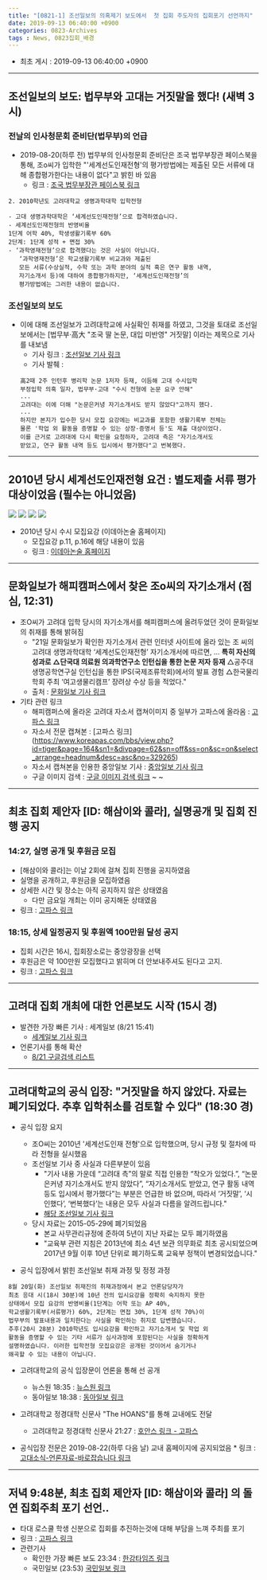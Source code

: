 ```yaml
---
title: "[0821-1] 조선일보의 의혹제기 보도에서  첫 집회 주도자의 집회포기 선언까지"
date: 2019-09-13 06:40:00 +0900
categories: 0823-Archives
tags : News, 0823집회_배경
---
```

* 최초 게시 : 2019-09-13 06:40:00 +0900


-----
## 조선일보의 보도: 법무부와 고대는 거짓말을 했다! (새벽 3시)
### 전날의 인사청문회 준비단(법무부)의 언급
* 2019-08-20(하루 전) 법무부의 인사청문회 준비단은 조국 법무부장관 페이스북을 통해, 조o씨가 입학한 "'세계선도인재전형'의 평가방법에는 제출된 모든 서류에 대해 종합평가한다는 내용이 없다"고 밝힌 바 있음
    * 링크 : [조국 법무부장관 페이스북 링크](https://www.facebook.com/kukcho/posts/10158024390728521)

```
2. 2010학년도 고려대학교 생명과학대학 입학전형

- 고대 생명과학대학은 ‘세계선도인재전형’으로 합격하였습니다.
- 세계선도인재전형의 반영비율
1단계 어학 40%, 학생생활기록부 60%
2단계: 1단계 성적 + 면접 30%
- ‘과학영재전형’으로 합격했다는 것은 사실이 아닙니다. 
   ‘과학영재전형’은 학교생활기록부 비교과와 제출된 
   모든 서류(수상실적, 수학 또는 과학 분야의 실적 혹은 연구 활동 내역, 
   자기소개서 등)에 대하여 종합평가하지만, ‘세계선도인재전형’의 
   평가방법에는 그러한 내용이 없습니다.
```

### 조선일보의 보도 
* 이에 대해 조선일보가 고려대학교에 사실확인 취재를 하였고, 그것을 토대로  조선일보에서는 [법무부·高大 "조국 딸 논문, 대입 미반영" 거짓말] 이라는 제목으로 기사를 내보냄
    * 기사 링크 : [조선일보 기사 링크](http://news.chosun.com/site/data/html_dir/2019/08/21/2019082100103.html)
    * 기사 발췌 : 
    ````
    高2때 2주 인턴후 병리학 논문 1저자 등재, 이듬해 고대 수시입학
    부정입학 의혹 일자, 법무부·고대 "수시 전형에 논문 요구 안해"
    ...
    고려대는 이에 더해 "논문은커녕 자기소개서도 받지 않았다"고까지 했다.
    ...
    하지만 본지가 입수한 당시 모집 요강에는 비교과를 포함한 생활기록부 전체는 
    물론 '학업 외 활동을 증명할 수 있는 상장·증명서 등'도 제출 대상이었다. 
    이를 근거로 고려대에 다시 확인을 요청하자, 고려대 측은 "자기소개서도 
    받았고, 연구 활동 내역 등도 입시에서 평가했다"고 번복했다.
    ````

---
## 2010년 당시 세계선도인재전형 요건 : 별도제출 서류 평가 대상이었음 (필수는 아니었음)
![](/asset/image/2019-08-21/ku1.png)
![](/asset/image/2019-08-21/ku2.png)
![](/asset/image/2019-08-21/ku3.png)
![](/asset/image/2019-08-21/ku4.png)

* 2010년 당시 수시 모집요강 (이데아논술 홈페이지)
    * 모집요강 p.11, p.16에 해당 내용이 있음
    * 링크 : [이데아논술 홈페이지](http://ideanonsul.com/bbs/view.php?id=entrance&page=14&sn1=on&divpage=1&sn=on&ss=off&sc=off&keyword=%C0%CC%B5%A5%BE%C6%B3%ED%BC%FA&select_arrange=headnum&desc=asc&no=82&PHPSESSID=e7664bec40b22cf256aaa46b2b4e7592)


----
## 문화일보가 해피캠퍼스에서 찾은 조o씨의 자기소개서 (점심, 12:31)
* 조O씨가 고려대 입학 당시의 자기소개서를 해피캠퍼스에 올려두었던 것이 문화일보의 취재를 통해 밝혀짐
    * "21일 문화일보가 확인한 자기소개서 관련 인터넷 사이트에 올라 있는 조 씨의 고려대 생명과학대학 ‘세계선도인재전형’ 자기소개서에 따르면, ... **특히 자신의 성과로 △단국대 의료원 의과학연구소 인턴십을 통한 논문 저자 등재** △공주대 생명공학연구실 인턴십을 통한 IPS(국제조류학회)에서의 발표 경험 △한국물리학회 주최 ‘여고생물리캠프’ 장려상 수상 등을 적었다."
    * 출처 : [문화일보 기사 링크](https://news.v.daum.net/v/20190821123039244)
* 기타 관련 링크
    * 해피캠퍼스에 올라온 고려대 자소서 캡쳐이미지 중 일부가 고파스에 올라옴 : [고파스 링크](https://www.koreapas.com/bbs/view.php?id=tiger&page=165&sn1=&divpage=62&sn=off&ss=on&sc=on&select_arrange=headnum&desc=asc&no=329238)
    * 자소서 전문 캡쳐본 : [고파스 링크] (https://www.koreapas.com/bbs/view.php?id=tiger&page=164&sn1=&divpage=62&sn=off&ss=on&sc=on&select_arrange=headnum&desc=asc&no=329265)
    * 자소서 캡쳐본을 인용한 중앙일보 기사 : [중앙일보 기사 링크](https://news.joins.com/article/23558479)
    * 구글 이미지 검색 : [구글 이미지 검색 링크](https://www.google.com/search?q=%EC%A1%B0%EB%AF%BC+%EA%B3%A0%EB%A0%A4%EB%8C%80+%EC%9E%90%EC%86%8C%EC%84%9C&client=firefox-b-d&sxsrf=ACYBGNSlnLP0ey1dIaVY_Utbh9_mI6d9hg:1568315028627&source=lnms&tbm=isch&sa=X&ved=0ahUKEwjyjbXh_MvkAhVIzIsBHb-5Bp8Q_AUIEigB&biw=1001&bih=1846#imgrc=HHK4GLAaxPnRiM:)
~[](/asset/image/2019-08-21/cho1.png)
~[](/asset/image/2019-08-21/cho2.jpg)


-----
## 최초 집회 제안자 [ID: 해삼이와 콜라], 실명공개 및 집회 진행 공지
### 14:27, 실명 공개 및 후원금 모집
* [해삼이와 콜라]는 이날 2회에 걸쳐 집회 진행을 공지하였음
* 실명을 공개하고, 후원금을 모집하였음
* 상세한 시간 및 장소는 아직 공지하지 않은 상태였음
    * 다만 금요일 개최는 이미 공지해둔 상태였음
* 링크 : [고파스 링크](https://www.koreapas.com/bbs/view.php?id=tiger&page=1&sn1=&divpage=61&sn=on&ss=off&sc=off&keyword=%C7%D8%BB%EF&tagkeyword=%C7%D8%BB%EF&select_arrange=headnum&desc=asc&no=329208)

### 18:15, 상세 일정공지 및 후원액 100만원 달성 공지
* 집회 시간은 16시, 집회장소로는 중앙광장을 선택
* 후원금은 약 100만원 모집했다고 밝히며 더 안보내주셔도 된다고 고지.
* 링크 : [고파스 링크](https://www.koreapas.com/bbs/view.php?id=tiger&page=1&sn1=&divpage=61&sn=on&ss=off&sc=off&keyword=%C7%D8%BB%EF&tagkeyword=%C7%D8%BB%EF&select_arrange=headnum&desc=asc&no=329254&allc=1#re1)


-----
## 고려대 집회 개최에 대한 언론보도 시작 (15시 경)
* 발견한 가장 빠른 기사 : 세계일보 (8/21 15:41)
    * [세계일보 기사 링크](https://m.news.naver.com/read.nhn?mode=LSD&mid=sec&sid1=100&oid=022&aid=0003390888)
* 언론기사를 통해 확산
    * [8/21 구글검색 리스트](https://www.google.com/search?q=%EA%B3%A0%EB%A0%A4%EB%8C%80+23%EC%9D%BC+%EC%A7%91%ED%9A%8C&newwindow=1&tbas=0&tbs=cdr:1,cd_min:8/21/2019,cd_max:8/21/2019&sxsrf=ACYBGNSYTaN8Q9Vf7IZqMeg1TFa6VdfSUg:1568322084430&ei=JLJ6XcbsGeGXr7wPneufqAY&start=30&sa=N&ved=0ahUKEwjGjvGFl8zkAhXhy4sBHZ31B2U4FBDy0wMIlQE&biw=1920&bih=928)


----
## 고려대학교의 공식 입장: "거짓말을 하지 않았다. 자료는 폐기되었다. 추후 입학취소를 검토할 수 있다" (18:30 경)
* 공식 입장 요지
    * 조O씨는 2010년 '세계선도인재 전형'으로 입학했으며, 당시 규정 및 절차에 따라 전형을 실시했음
    * 조선일보 기사 중 사실과 다른부분이 있음
        * "기사 내용 가운데 “고려대 측”의 말로 직접 인용한 “착오가 있었다.”, “논문은커녕 자기소개서도 받지 않았다”, “자기소개서도 받았고, 연구 활동 내역 등도 입시에서 평가했다”는 부분은 언급한 바 없으며, 따라서 ‘거짓말’, ‘시인했다’, ‘번복했다’는 내용은 모두 사실과 다름을 알려드립니다."
        * [해당 조선일보 기사 링크](http://news.chosun.com/site/data/html_dir/2019/08/21/2019082100103.html)
    * 당시 자료는 2015-05-29에 폐기되었음
        * 본교 사무관리규정에 준하여 5년이 지난 자료는 모두 폐기하였음
        * "교육부 관련 지침은 2013년에 최소 4년 보관 의무화로 최초 공시되었으며 2017년 9월 이후 10년 단위로 폐기하도록 교육부 정책이 변경되었습니다."

* 공식 입장에서 밝힌 조선일보 취재 과정 및 정정 과정
````
8월 20일(화) 조선일보 취재진의 취재과정에서 본교 언론담당자가 
최초 응대 시(18시 30분)에 10년 전의 입시요강을 정확히 숙지하지 못한 
상태에서 모집 요강의 반영비율(1단계는 어학 또는 AP 40%, 
학교생활기록부(서류평가) 60%, 2단계는 면접 30%, 1단계 성적 70%)이 
법무부의 발표내용과 일치한다는 사실을 확인하는 취지로 답변했습니다. 
추후(20시 28분) 2010학년도 입시요강을 확인하고 자기소개서 및 학업 외 
활동을 증명할 수 있는 기타 서류가 심사과정에 포함된다는 사실을 정확하게 
설명하였습니다. 이러한 입학전형 모집요강은 공개된 것이어서 숨기거나 
왜곡할 수 있는 내용이 아닙니다.
````

* 고려대학교의 공식 입장문이 언론을 통해 선 공개 
    * 뉴스원 18:35 : [뉴스원 링크](http://news1.kr/articles/?3700792)
    * 동아일보 18:38 : [동아일보 링크](http://www.donga.com/ISSUE/Vote2016/News?m=view&date=20190821&gid=97057988) 

* 고려대학교 정경대학 신문사 "The HOANS"를 통해 교내에도 전달
    * 고려대학교 정경대학 신문사 21:27 : [호안스 링크 - 고파스](https://www.koreapas.com/bbs/view.php?id=kutimes&page=1&sn1=&divpage=2&sn=on&ss=off&sc=off&keyword=The%20HOANS&tagkeyword=The%20HOANS&select_arrange=headnum&desc=asc&no=10503)

* 공식입장 전문은 2019-08-22(하루 다음 날) 교내 홈페이지에 공지되었음 
        * 링크 : [고대소식-언론자료-바로잡습니다 링크](http://www.korea.ac.kr/user/boardList.do?command=view&page=1&boardId=486344&boardSeq=486353&id=university_060702000000)


----
## 저녁 9:48분, 최초 집회 제안자 [ID: 해삼이와 콜라] 의 돌연 집회주최 포기 선언..
* 타대 로스쿨 학생 신분으로 집회를 추진하는것에 대해 부담을 느껴 주최를 포기
* 링크 : [고파스 링크](https://www.koreapas.com/bbs/view.php?id=tiger&page=1&sn1=&divpage=61&sn=on&ss=off&sc=off&keyword=%C7%D8%BB%EF&tagkeyword=%C7%D8%BB%EF&select_arrange=headnum&desc=asc&no=3293071)
* 관련기사
    * 확인한 가장 빠른 보도 23:34 : [한강타임즈 링크](http://www.hg-times.com/news/articleView.html?idxno=206353)
    * 국민일보 (23:53) [국민일보 링크](http://news.kmib.co.kr/article/view.asp?arcid=0013627555)
